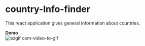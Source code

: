 # country-Info-finder
This react application gives general information about countries.</br>


**Demo**</br>
![ezgif com-video-to-gif](https://github.com/AvikNayak22/Country-Info-Finder/assets/110925067/9e4a2f3a-3b63-47b0-9d92-3dee7acab4f6)
